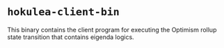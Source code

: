 # `hokulea-client-bin`

This binary contains the client program for executing the Optimism rollup state transition that contains eigenda logics.